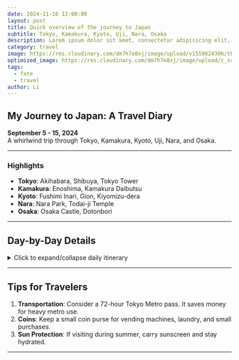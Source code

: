 ```yaml
---
date: 2024-11-16 12:00:00
layout: post
title: Quick overview of the journey to Japan
subtitle: Tokyo, Kamakura, Kyoto, Uji, Nara, Osaka
description: Lorem ipsum dolor sit amet, consectetur adipisicing elit, sed do eiusmod tempor incididunt ut labore et dolore magna aliqua.
category: travel
image: https://res.cloudinary.com/dm7h7e8xj/image/upload/v1559824306/theme13_dshbqx.jpg
optimized_image: https://res.cloudinary.com/dm7h7e8xj/image/upload/c_scale,w_380/v1559824306/theme13_dshbqx.jpg
tags:
  - fate
  - travel
author: Li
---
```


## My Journey to Japan: A Travel Diary

**September 5 - 15, 2024**  
A whirlwind trip through Tokyo, Kamakura, Kyoto, Uji, Nara, and Osaka.

---

### Highlights
- **Tokyo**: Akihabara, Shibuya, Tokyo Tower  
- **Kamakura**: Enoshima, Kamakura Daibutsu  
- **Kyoto**: Fushimi Inari, Gion, Kiyomizu-dera  
- **Nara**: Nara Park, Todai-ji Temple  
- **Osaka**: Osaka Castle, Dotonbori  

---

## Day-by-Day Details

<details>
<summary>Click to expand/collapse daily itinerary</summary>

### Day 1-3: Tokyo
- Arrived at Narita Airport
- Explored Akihabara's electronics and anime shops
- Visited Shibuya Crossing and Hachiko statue
- Evening views from Tokyo Tower

### Day 4: Kamakura
- Day trip to Kamakura
- Visited the Great Buddha (Daibutsu)
- Explored Enoshima Island

### Day 5-7: Kyoto
- Took Shinkansen to Kyoto
- Early morning visit to Fushimi Inari
- Explored Gion district
- Temple visits including Kiyomizu-dera

### Day 8: Nara
- Day trip to Nara
- Fed deer in Nara Park
- Visited Todai-ji Temple

### Day 9-10: Osaka
- Shopping in Dotonbori
- Visited Osaka Castle
- Final night enjoying local street food

</details>

---

## Tips for Travelers

1. **Transportation**: Consider a 72-hour Tokyo Metro pass. It saves money for heavy metro use.
2. **Coins**: Keep a small coin purse for vending machines, laundry, and small purchases.
3. **Sun Protection**: If visiting during summer, carry sunscreen and stay hydrated.

---

